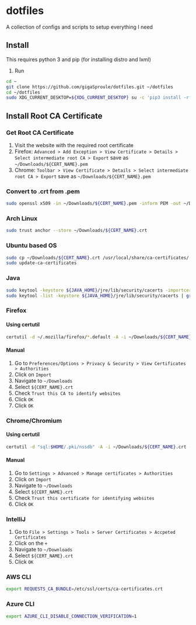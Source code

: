 # dotfiles
A collection of configs and scripts to setup everything I need

## Install
This requires python 3 and pip (for installing distro and lxml)

1. Run
```bash
cd ~
git clone https://github.com/gigaSproule/dotfiles.git ~/dotfiles
cd ~/dotfiles
sudo XDG_CURRENT_DESKTOP=${XDG_CURRENT_DESKTOP} su -c 'pip3 install -r requirements.txt && ./install.py [-d | --development | -p | --personal | -s | --server | -v | --vm | -h | --help]'
```

## Install Root CA Certificate
### Get Root CA Certificate
1. Visit the website with the required root certificate
2. Firefox: `Advanced > Add Exception > View Certificate > Details > Select intermediate root CA > Export` save as `~/Downloads/${CERT_NAME}.pem`
3. Chrome: `Toolbar > View Certificate > Details > Select intermediate root CA > Export` save as `~/Downloads/${CERT_NAME}.pem`

### Convert to .crt from .pem
```bash
sudo openssl x509 -in ~/Downloads/${CERT_NAME}.pem -inform PEM -out ~/Downloads/${CERT_NAME}.crt
```

### Arch Linux
```bash
sudo trust anchor --store ~/Downloads/${CERT_NAME}.crt
```

### Ubuntu based OS
```bash
sudo cp ~/Downloads/${CERT_NAME}.crt /usr/local/share/ca-certificates/
sudo update-ca-certificates
```

### Java
```bash
sudo keytool -keystore ${JAVA_HOME}/jre/lib/security/cacerts -importcert -alias ${CERT_NAME} -file /usr/local/share/ca-certificates/${CERT_NAME}.crt
sudo keytool -list -keystore ${JAVA_HOME}/jre/lib/security/cacerts | grep ${CERT_NAME}
```

### Firefox
#### Using certutil
```bash
certutil -d ~/.mozilla/firefox/*.default -A -i ~/Downloads/${CERT_NAME}.crt -n "${NICKNAME}" -t C,,
```

#### Manual
1. Go to `Preferences/Options > Privacy & Security > View Certificates > Authorities`
2. Click on `Import`
3. Navigate to `~/Downloads`
4. Select `${CERT_NAME}.crt`
5. Check `Trust this CA to identify websites`
6. Click `OK`
7. Click `OK`

### Chrome/Chromium
#### Using certutil
```bash
certutil -d "sql:$HOME/.pki/nssdb" -A -i ~/Downloads/${CERT_NAME}.crt -n "${NICKNAME}" -t C,,
```

#### Manual
1. Go to `Settings > Advanced > Manage certificates > Authorities`
2. Click on `Import`
3. Navigate to `~/Downloads`
4. Select `${CERT_NAME}.crt`
5. Check `Trust this certificate for identifying websites`
6. Click `OK`

### IntelliJ
1. Go to `File > Settings > Tools > Server Certificates > Accpeted Certificates`
2. Click on the `+`
3. Navigate to `~/Downloads`
4. Select `${CERT_NAME}.crt`
5. Click `OK`

### AWS CLI
```bash
export REQUESTS_CA_BUNDLE=/etc/ssl/certs/ca-certificates.crt
```

### Azure CLI
```bash
export AZURE_CLI_DISABLE_CONNECTION_VERIFICATION=1
```
